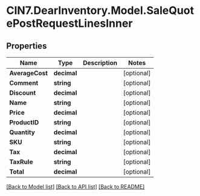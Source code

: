# CIN7.DearInventory.Model.SaleQuotePostRequestLinesInner

## Properties

| Name            | Type        | Description | Notes      |
| --------------- | ----------- | ----------- | ---------- |
| **AverageCost** | **decimal** |             | [optional] |
| **Comment**     | **string**  |             | [optional] |
| **Discount**    | **decimal** |             | [optional] |
| **Name**        | **string**  |             | [optional] |
| **Price**       | **decimal** |             | [optional] |
| **ProductID**   | **string**  |             | [optional] |
| **Quantity**    | **decimal** |             | [optional] |
| **SKU**         | **string**  |             | [optional] |
| **Tax**         | **decimal** |             | [optional] |
| **TaxRule**     | **string**  |             | [optional] |
| **Total**       | **decimal** |             | [optional] |

[[Back to Model list]](../README.md#documentation-for-models) [[Back to API list]](../README.md#documentation-for-api-endpoints) [[Back to README]](../README.md)
